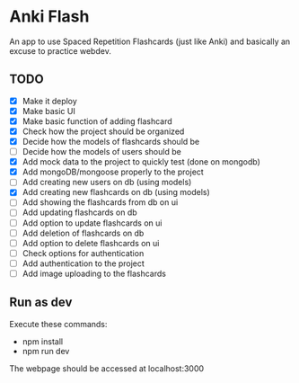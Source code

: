 # Anki Flash

An app to use Spaced Repetition Flashcards (just like Anki) and basically an excuse to practice webdev.

## TODO

- [x] Make it deploy
- [x] Make basic UI
- [x] Make basic function of adding flashcard
- [x] Check how the project should be organized
- [x] Decide how the models of flashcards should be
- [ ] Decide how the models of users should be
- [x] Add mock data to the project to quickly test (done on mongodb)
- [x] Add mongoDB/mongoose properly to the project
- [ ] Add creating new users on db (using models)
- [x] Add creating new flashcards on db (using models)
- [ ] Add showing the flashcards from db on ui
- [ ] Add updating flashcards on db
- [ ] Add option to update flashcards on ui
- [ ] Add deletion of flashcards on db
- [ ] Add option to delete flashcards on ui
- [ ] Check options for authentication
- [ ] Add authentication to the project
- [ ] Add image uploading to the flashcards

## Run as dev

Execute these commands:

- npm install
- npm run dev

The webpage should be accessed at localhost:3000
